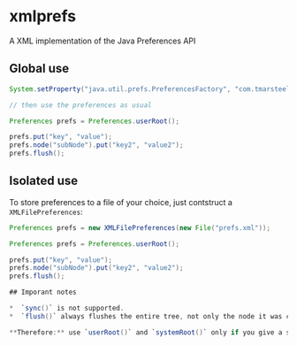 # xmlprefs
A XML implementation of the Java Preferences API

## Global use

```java
System.setProperty("java.util.prefs.PreferencesFactory", "com.tmarsteel.xmlprefs.XMLFilePreferencesFactory");

// then use the preferences as usual

Preferences prefs = Preferences.userRoot();

prefs.put("key", "value");
prefs.node("subNode").put("key2", "value2");
prefs.flush();
```

## Isolated use

To store preferences to a file of your choice, just contstruct a `XMLFilePreferences`:

```java
Preferences prefs = new XMLFilePreferences(new File("prefs.xml"));

Preferences prefs = Preferences.userRoot();

prefs.put("key", "value");
prefs.node("subNode").put("key2", "value2");
prefs.flush();

## Imporant notes

*  `sync()` is not supported.
*  `flush()` always flushes the entire tree, not only the node it was called on

**Therefore:** use `userRoot()` and `systemRoot()` only if you give a shit about other applications preferences that use this implementation, too. Instead, use a XML file in your applications directory, the user.home or %APPDATA%.
